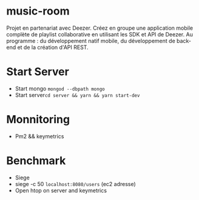 # music-room

Projet en partenariat avec Deezer. Créez en groupe une application mobile complète de playlist collaborative en utilisant les SDK et API de Deezer. Au programme : du développement natif mobile, du développement de back-end et de la création d'API REST.

# Start Server

* Start mongo ```mongod --dbpath mongo```
* Start server```cd server && yarn && yarn start-dev```


# Monnitoring
* Pm2 && keymetrics

# Benchmark
* Siege
* siege -c 50 ``localhost:8080/users`` (ec2 adresse)
* Open htop on server and keymetrics
